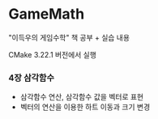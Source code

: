 # GameMath
"이득우의 게임수학" 책 공부 + 실습 내용

CMake 3.22.1 버전에서 실행

### 4장 삼각함수
- 삼각함수 연산, 삼각함수 값을 벡터로 표현
- 벡터의 연산을 이용한 하트 이동과 크기 변경
